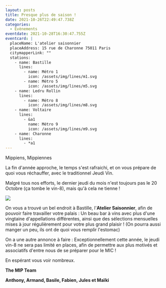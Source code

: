 ```yaml
---
layout: posts
title: Presque plus de saison !
date: 2021-10-26T22:49:47.738Z
categories:
  - Evènements
eventdate: 2021-10-28T16:30:47.755Z
eventcard: |
  placeName: L'atelier saisonnier
  placeAddress: 15 rue de Charonne 75011 Paris
  citymapperLink: ""
  stations:
    - name: Bastille
      lines:
        - name: Métro 1
          icon: /assets/img/lines/m1.svg
        - name: Métro 5
          icon: /assets/img/lines/m5.svg
    - name: Ledru Rollin
      lines:
        - name: Métro 8
          icon: /assets/img/lines/m8.svg
    - name: Voltaire
      lines:
        - &a1
          name: Métro 9
          icon: /assets/img/lines/m9.svg
    - name: Charonne
      lines:
        - *a1
---
```

<!--StartFragment-->

Mippiens, Mippiennes 



La fin d'année approche, le temps s'est rafraichi, et on vous prépare de quoi vous réchauffer, avec le traditionnel Jeudi Vin. 

Malgré tous nos efforts, le dernier jeudi du mois n'est toujours pas le 20 Octobre (ça tombe le vin-8), mais qu'à cela ne tienne ! 

![](https://www.oubruncher.com/photos1/9848_1.jpg)

On vous a trouvé un bel endroit à Bastille, l'**Atelier Saisonnier**, afin de pouvoir faire travailler votre palais : Un beau bar à vins avec plus d'une vingtaine d'appellations différentes, ainsi que des sélections mensuelles mises à jour régulièrement pour votre plus grand plaisir ! (On pourra aussi manger un peu, ils ont de quoi vous remplir l'estomac) 

On a une autre annonce à faire : Exceptionnellement cette année, le jeudi vin-8 ne sera pas limité en places, afin de permettre aux plus motivés et associatifs d'entre nous de se préparer pour le MIC ! 



En espérant vous voir nombreux. 



**The MIP Team** 

**Anthony, Armand, Basile, Fabien, Jules et Maïki**

<!--EndFragment-->
